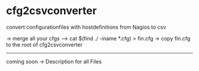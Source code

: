 # cfg2csvconverter
convert configurationfiles with hostdefinitions from Nagios to csv

-> merge all your cfgs
--> cat $(find ./ -iname *.cfg) > fin.cfg
-> copy fin.cfg to the root of cfg2csvconverter

------
coming soon
-> Description for all Files

